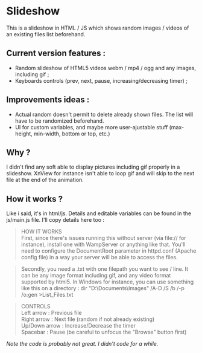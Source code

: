 # Slideshow
This is a slideshow in HTML / JS which shows random images / videos of an existing files list beforehand.  

## Current version features :  
* Random slideshow of HTML5 videos webm / mp4 / ogg and any images, including gif ;  
* Keyboards controls (prev, next, pause, increasing/decreasing timer) ;  

## Improvements ideas :  
* Actual random doesn't permit to delete already shown files. The list will have to be randomized beforehand.
* UI for custom variables, and maybe more user-ajustable stuff (max-height, min-width, bottom or top, etc.)

## Why ?  
I didn't find any soft able to display pictures including gif properly in a slideshow. XnView for instance isn't able to loop gif and will skip to the next file at the end of the animation.

## How it works ?  
Like i said, it's in html/js. Details and editable variables can be found in the js/main.js file. I'll copy details here too :  
> HOW IT WORKS  
	First, since there's issues running this without server (via file:// for instance),
	install one with WampServer or anything like that. You'll need to
	configure the DocumentRoot parameter in httpd.conf (Apache config file) 
	in a way your server will be able to access the files.
	
>	Secondly, you need a .txt with one filepath you want to see / line.
	It can be any image format including gif, and any video format supported by html5.
	In Windows for instance, you can use something like this on a directory :
	dir "D:\Documents\Images" /A-D /S /b /-p /o:gen >List_Files.txt

> CONTROLS  
	Left arrow : Previous file  
	Right arrow : Next file (random if not already existing)  
	Up/Down arrow : Increase/Decrease the timer  
	Spacebar : Pause (be careful to unfocus the "Browse" button first)

*Note the code is probably not great. I didn't code for a while.*
